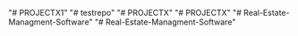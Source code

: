 "# PROJECTX1" 
"# testrepo"
"# PROJECTX" 
"# PROJECTX" 
"# Real-Estate-Managment-Software" 
"# Real-Estate-Managment-Software" 
